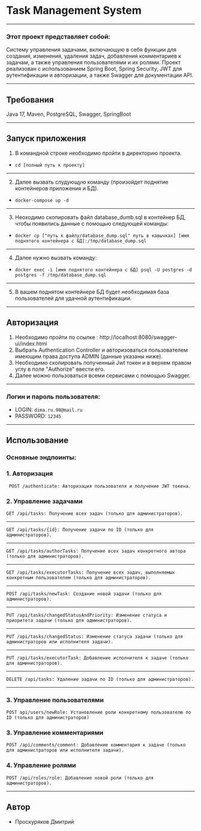# Task Management System
___

### Этот проект представляет собой:
Систему управления задачами, включающую в себя функции для создания,
изменения, удаления задач, добавления комментариев к задачам, а также управления пользователями и их ролями.
Проект реализован с использованием Spring Boot, Spring Security, JWT для аутентификации и авторизации, а также
Swagger для документации API.
___

## Требования
Java 17,
Maven,
PostgreSQL,
Swagger,
SpringBoot

___
## Запуск приложения

1. В командной строке необходимо пройти в директорию проекта. 
-     cd [полный путь к проекту] 
--- 
2. Далее вызвать слудующую команду (произойдет поднятие контейнеров приложения и БД). 
-     docker-compose up -d
---
3. Неоходимо скопировать файл database_dumb.sql в контейнер БД, чтобы появились данные с помощью следующей команды:
-     docker cp ["путь к файлу/database_dump.sql" путь в кавычках] [имя поднятого контейнера с БД]:/tmp/database_dump.sql
---
4. Далее нужно вызвать команду:
-     docker exec -i [имя поднятого контейнера с БД] psql -U postgres -d postgres -f /tmp/database_dump.sql
---
5. В вашем поднятом контейнере БД будет необходимая база пользователей для удачной аутентификации.

___
## Авторизация
1. Необходимо пройти по ссылке : http://localhost:8080/swagger-ui/index.html
2. Выбрать Authentication Controller и авторизоваться пользователем имеющим права доступа ADMIN (данные указаны ниже).
4. Необходимо скопировать полученный Jwt токен и в верхем правом углу в поле "Authorize" ввести его.
3. Далее можно пользоваться всеми сервисами с помощью Swagger.

___
### Логин и пароль пользователя: 

* LOGIN: `dima.ru.98@mail.ru`
* PASSWORD: `12345`
___
## Использование
### Основные эндпоинты:
### 1. Авторизация
     POST /authenticate: Авторизация пользователя и получение JWT токена.
### 2. Управление задачами
    GET /api/tasks: Получение всех задач (только для администраторов).
___
    GET /api/tasks/{id}: Получение задачи по ID (только для администраторов).
___
    GET /api/tasks/authorTasks: Получение всех задач конкретного автора (только для администраторов).
___
    GET /api/tasks/executorTasks: Получение всех задач, выполняемых конкретным пользователем (только для администраторов).
___
    POST /api/tasks/newTask: Создание новой задачи (только для администраторов).
___
    PUT /api/tasks/changedStatusAndPriority: Изменение статуса и приоритета задачи (только для администраторов).
___
    PUT /api/tasks/changedStatus: Изменение статуса задачи (только для администраторов или исполнителя задачи).
___
    PUT /api/tasks/executorTask: Добавление исполнителя к задаче (только для администраторов).
___
    DELETE /api/tasks: Удаление задачи по ID (только для администраторов).
___
### 3. Управление пользователями
    POST api/users/newRole: Установление роли конкретному пользователю по ID (только для администраторов)
### 3. Управление комментариями
    POST /api/comments/comment: Добавление комментария к задаче (только для администраторов или исполнителя задачи).
### 4. Управление ролями
    POST /api/roles/role: Добавление новой роли (только для администраторов).
___
## Автор
* Проскуряков Дмитрий